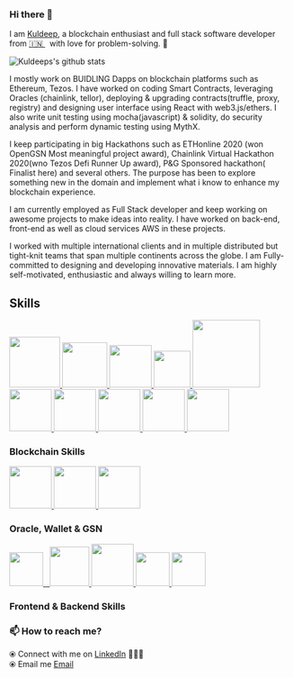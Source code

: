 ### Hi there 👋

I am [Kuldeep](https://www.linkedin.com/in/kuldeep-k-srivastava-b27806138/), a blockchain enthusiast and full stack software developer from [🇮🇳 ](https://en.wikipedia.org/wiki/India)&nbsp; with love for problem-solving. 🎯 

![Kuldeeps's github stats](https://github-readme-stats.vercel.app/api?username=kuldeep23907&hide=issues&show_icons=true&theme=onedark)

I mostly work on BUIDLING Dapps on blockchain platforms such as Ethereum, Tezos. I have worked on coding Smart Contracts, leveraging Oracles (chainlink, tellor), deploying & upgrading contracts(truffle, proxy, registry) and designing user interface using React with web3.js/ethers. I also write unit testing using mocha(javascript) & solidity, do security analysis and perform dynamic testing using MythX.

I keep participating in big Hackathons such as ETHonline 2020 (won OpenGSN Most meaningful project award), Chainlink Virtual Hackathon 2020(wno Tezos Defi Runner Up award), P&G Sponsored hackathon( Finalist here) and several others. The purpose has been to explore something new in the domain and implement what i know to enhance my blockchain experience. 

I am currently employed as Full Stack developer and keep working on awesome projects to make ideas into reality. I have worked on back-end, front-end as well as cloud services AWS in these projects.

I worked with multiple international clients and in multiple distributed but tight-knit teams that span multiple continents across the globe. I am Fully-committed to designing and developing innovative materials. I am highly self-motivated, enthusiastic and always willing to learn more. 

## Skills

<p float="left">
  <a href="https://ethereum.org/" target="_blank" >
    <img src="https://raw.githubusercontent.com/kuldeep23907/kuldeep23907/master/assets/ethereum.gif"  height="90" />
  </a>
  <a href="https://solidity.readthedocs.io/en/v0.7.4/" target="_blank" >
    <img src="https://raw.githubusercontent.com/kuldeep23907/kuldeep23907/master/assets/solidity.png"  height="80" /> 
  </a>
  <a href="https://web3js.readthedocs.io/en/v1.3.0/" target="_blank" >
    <img src="https://raw.githubusercontent.com/kuldeep23907/kuldeep23907/master/assets/web3.jpeg"  height="75" />
  </a>
  <a href="https://www.trufflesuite.com/ganache" target="_blank" >
    <img src="https://raw.githubusercontent.com/kuldeep23907/kuldeep23907/master/assets/ganache.png"  height="65" />
  </a>
  <a href="https://www.trufflesuite.com/" target="_blank" >
    <img src="https://raw.githubusercontent.com/kuldeep23907/kuldeep23907/master/assets/truffle.png" width="120" />
  </a>
  <a href="https://remix.ethereum.org/" target="_blank" >
    <img src="https://raw.githubusercontent.com/kuldeep23907/kuldeep23907/master/assets/remix.png"  height="75" />
  </a>
  <a href="https://metamask.io/" target="_blank" >
    <img src="https://raw.githubusercontent.com/kuldeep23907/kuldeep23907/master/assets/metamask.png"  height="75" />
  </a>
  <a href="https://www.hyperledger.org/use/fabric" target="_blank" >
    <img src="https://raw.githubusercontent.com/kuldeep23907/kuldeep23907/master/assets/hlf.png"  height="75" />
  </a>
   <a href="https://www.tezos.com" target="_blank" >
    <img src="https://raw.githubusercontent.com/kuldeep23907/kuldeep23907/master/assets/tezos.png"  height="75" />
  </a>
   <a href="https://www.smartpy.io" target="_blank" >
    <img src="https://raw.githubusercontent.com/kuldeep23907/kuldeep23907/master/assets/smartpy.png"  height="75" />
  </a>
 </p>
  
### Blockchain Skills
  
 <p float="left">
  <a href="https://chain.link" target="_blank" >
    <img src="https://raw.githubusercontent.com/kuldeep23907/kuldeep23907/master/assets/chainlink.png"  height="75" />
  </a> 
  <a href="https://portis.io" target="_blank" >
    <img src="https://raw.githubusercontent.com/kuldeep23907/kuldeep23907/master/assets/portis.png"  height="75" />
  </a> 
  <a href="https://www.opengsn.org/" target="_blank" >
    <img src="https://raw.githubusercontent.com/kuldeep23907/kuldeep23907/master/assets/gsn.jpg"  height="75" />
  </a> 
  
 </p>
  
### Oracle, Wallet & GSN
  
 <p float="left">
  <a href="https://reactjs.org" target="_blank" >
    <img src="https://raw.githubusercontent.com/kuldeep23907/kuldeep23907/master/assets/react.png" height="60" />&nbsp;&nbsp;
  </a>

   <a href="https://www.w3.org/wiki/The_web_standards_model_-_HTML_CSS_and_JavaScript" target="_blank" >
    <img src="https://raw.githubusercontent.com/kuldeep23907/kuldeep23907/master/assets/html-css-js.png" height="70" />
  </a>

   <a href="https://aws.amazon.com/" target="_blank" >
    <img src="https://raw.githubusercontent.com/kuldeep23907/kuldeep23907/master/assets/aws.gif"  height="75" />
  </a>

  <a href="https://www.php.net/" target="_blank" >
    <img src="https://raw.githubusercontent.com/kuldeep23907/kuldeep23907/master/assets/php.svg" height="60" />
  </a>

  <a href="https://golang.org/" target="_blank" >
    <img src="https://raw.githubusercontent.com/kuldeep23907/kuldeep23907/master/assets/golang.gif" height="60" />
  </a>
</p>

### Frontend & Backend Skills


### 📫 How to reach me? 

  ⦿ Connect with me on [LinkedIn](https://www.linkedin.com/in/kuldeep-k-srivastava-b27806138/) 👨🏻‍💻 <br>
  ⦿ Email me [Email](mailto:kk23907.me@gmail.com) <br>

